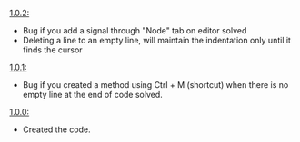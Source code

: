 [1.0.2:](https://github.com/Herbherth/GDScript-Quality-of-Life/tree/6e8a8686dfd2fe3eae27366ea8015165d0e063a4)
  - Bug if you add a signal through "Node" tab on editor solved
  - Deleting a line to an empty line, will maintain the indentation only until it finds the cursor

[1.0.1:](https://github.com/Herbherth/GDScript-Quality-of-Life/tree/6e63a8bcbe52fcd827793afbf762debabc1b022a)
  - Bug if you created a method using Ctrl + M (shortcut) when there is no empty line at the end of code solved.

[1.0.0:](https://github.com/Herbherth/GDScript-Quality-of-Life/tree/112a14313a5bf835ca96865c2a2fffd04d3cb7e7)
  - Created the code.
